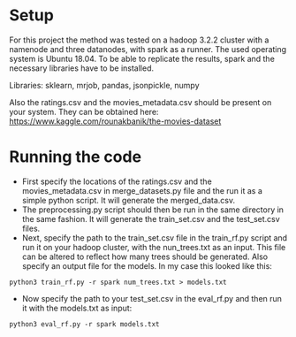 # Setup
For this project the method was tested on a hadoop 3.2.2 cluster with a namenode and three datanodes, with spark as 
a runner. The used operating system is Ubuntu 18.04. To be able to replicate the results, spark and the necessary
libraries have to be installed.

Libraries: sklearn, mrjob, pandas, jsonpickle, numpy

Also the ratings.csv and the movies_metadata.csv should be present on your system.
They can be obtained here: https://www.kaggle.com/rounakbanik/the-movies-dataset

# Running the code
* First specify the locations of the ratings.csv and the movies_metadata.csv in merge_datasets.py file and the run it
as a simple python script. It will generate the merged_data.csv. 
* The preprocessing.py script should then be run in the same directory in the same fashion. It will generate the
train_set.csv and the test_set.csv files.
* Next, specify the path to the train_set.csv file in the train_rf.py script and run it on your hadoop cluster, with the
nun_trees.txt as an input. This file can be altered to reflect how many trees should be generated. Also specify an output
file for the models. In my case this looked like this:

`python3 train_rf.py -r spark num_trees.txt > models.txt`

* Now specify the path to your test_set.csv in the eval_rf.py and then run it with the models.txt as input:

`python3 eval_rf.py -r spark models.txt`


